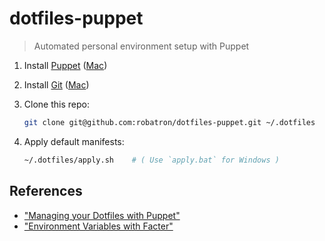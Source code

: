 # dotfiles-puppet

> Automated personal environment setup with Puppet

1. Install [Puppet](http://puppetlabs.com/)
   ([Mac](http://docs.puppetlabs.com/guides/install_puppet/install_osx.html))

2. Install [Git](http://git-scm.com/) ([Mac](http://git-scm.com/download/mac))

3. Clone this repo:

   ```bash
   git clone git@github.com:robatron/dotfiles-puppet.git ~/.dotfiles
   ```

4. Apply default manifests:

   ```bash
   ~/.dotfiles/apply.sh    # ( Use `apply.bat` for Windows )
   ```

## References

- ["Managing your Dotfiles with Puppet"](http://dev.alexishevia.com/2013/09/managing-your-dotfiles-with-puppet.html)
- ["Environment Variables with Facter"](http://docs.puppetlabs.com/guides/faq.html#can-i-access-environment-variables-with-facter)
